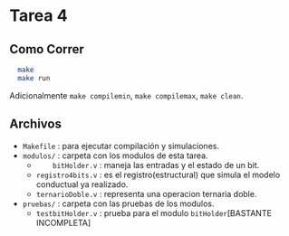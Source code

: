 # Tarea 4

## Como Correr

```bash
  make
  make run
```

Adicionalmente ```make compilemin```, ```make compilemax```,  ```make clean```.

## Archivos
 - ```Makefile``` : para ejecutar compilación y simulaciones.
 - ```modulos/``` : carpeta con los modulos de esta tarea.
   - ```    bitHolder.v``` : maneja las entradas y el estado de un bit.
   - ```registro4bits.v``` : es el registro(estructural) que simula el modelo conductual ya realizado.
   - ```ternarioDoble.v``` : representa una operacion ternaria doble.
 - ```pruebas/``` : carpeta con las pruebas de los modulos.
   - ```testbitHolder.v``` : prueba para el modulo ```bitHolder```[BASTANTE INCOMPLETA]
